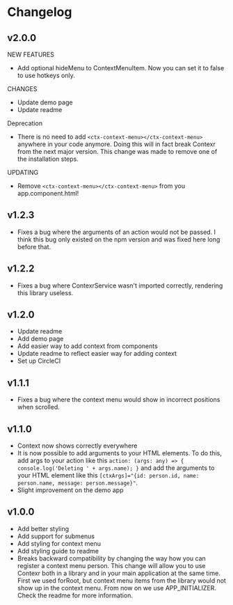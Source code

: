 # Changelog

## v2.0.0

NEW FEATURES

- Add optional hideMenu to ContextMenuItem. Now you can set it to false to use hotkeys
only.

CHANGES

- Update demo page
- Update readme

Deprecation

- There is no need to add `<ctx-context-menu></ctx-context-menu>` anywhere in your code anymore. 
Doing this will in fact break Contexr from the next major version. This change was made to remove 
one of the installation steps.

UPDATING

- Remove `<ctx-context-menu></ctx-context-menu>` from you app.component.html!


## v1.2.3

- Fixes a bug where the arguments of an action would not be passed. I think this bug only existed on the npm version and was fixed here long before that. 

## v1.2.2

- Fixes a bug where ContexrService wasn't imported correctly, rendering this
library useless.

## v1.2.0

- Update readme
- Add demo page
- Add easier way to add context from components
- Update readme to reflect easier way for adding context
- Set up CircleCI

## v1.1.1

- Fixes a bug where the context menu would show in incorrect positions when scrolled.

## v1.1.0

- Context now shows correctly everywhere
- It is now possible to add arguments to your HTML elements. To do this, add args to your 
action like this `action: (args: any) => { console.log('Deleting ' + args.name); }` and
add the arguments to your HTML element like this
`[ctxArgs]="{id: person.id, name: person.name, message: person.message}"`.
- Slight improvement on the demo app

## v1.0.0

- Add better styling
- Add support for submenus
- Add styling for context menu
- Add styling guide to readme
- Breaks backward compatibility by changing the way how you 
can register a context menu person. This change will allow you
to use Contexr both in a library and in your main application
at the same time. First we used forRoot, but context menu items
from the library would not show up in the context menu. From now 
on we use APP_INITIALIZER. Check the readme for more information.


